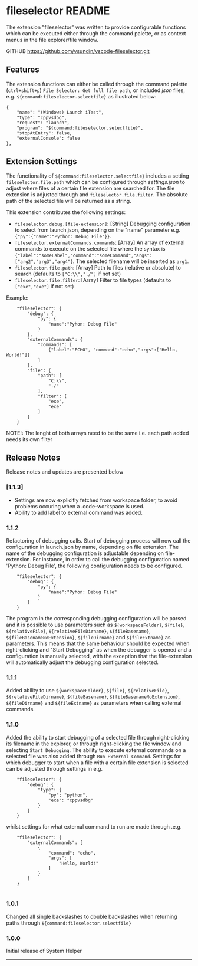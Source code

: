 # fileselector README

The extension "fileselector" was written to provide configurable functions which can be executed either through the command palette, 
or as context menus in the file explorer/file window.

GITHUB https://github.com/vsundin/vscode-fileselector.git

## Features

The extension functions can either be called through the command palette (`ctrl+shift+p`) `File Selector: Get full file path`,
or included *json* files, e.g. `${command:fileselector.selectfile}` as illustrated below:

```
{
    "name": "(Windows) Launch iTest",
    "type": "cppvsdbg",
    "request": "launch",
    "program": "${command:fileselector.selectfile}",
    "stopAtEntry": false,
    "externalConsole": false
},
```

## Extension Settings

The functionality of `${command:fileselector.selectfile}` includes a setting `fileselector.file.path` which can be configured through *settings.json* to adjust where files of a certain file extension are searched for. The file extension is adjusted through and `fileselector.file.filter`.
The absolute path of the selected file will be returned as a string. 

This extension contributes the following settings:

* `fileselector.debug.[file-extension]`: [String] Debugging configuration to select from launch.json, depending on the "name" parameter e.g. `{"py":{"name":"Python: Debug File"}}`. 
* `fileselector.externalCommands.commands`: [Array]  An array of external commands to execute on the selected file where the syntax is `{"label":"someLabel","command":"someCommand","args":["arg2","arg3","arg4"}`. The selected filename will be inserted as `arg1`.
* `fileselector.file.path`: [Array] Path to files (relative or absolute) to search (defaults to `["C:\\","./"]` if not set)
* `fileselector.file.filter`: [Array] Filter to file types (defaults to `["exe","exe"]` if not set)

Example: 
```
    "fileselector": {
        "debug": {
            "py": {
                "name":"Pyhon: Debug File"
            }
        },
        "externalCommands": {
            "commands": [
                {"label":"ECHO", "command":"echo","args":["Hello, World!"]}
            ]
        },
        "file": {
            "path": [
                "C:\\",
                "./"
            ],
            "filter": [
                "exe",
                "exe"
            ]
        }
    }
```

NOTE!: The lenght of both arrays need to be the same i.e. each path added needs its own filter


## Release Notes

Release notes and updates are presented below


### [1.1.3]

- Settings are now explicitly fetched from workspace folder, to avoid problems occuring when a .code-workspace is used.
- Ability to add label to external command was added.

### 1.1.2

Refactoring of debugging calls. Start of debugging process will now call the configuration in launch.json by name, depending on file extension. The name of the debugging configuration is adjustable depending on file-extension. For instance, in order to call the debugging configuration named 'Python: Debug File', the following configuration needs to be configured.
```
    "fileselector": {
        "debug": {
            "py": {
                "name":"Pyhon: Debug File"
            }
        }
    }
```
The program in the corresponding debugging configuration will be parsed and it is possible to use parameters such as `${workspaceFolder}`, `${file}`, `${relativeFile}`, `${relativeFileDirname}`, `${fileBasename}`, `${fileBasenameNoExtension}`, `${fileDirname}` and `${fileExtname}` as parameters.
This means that the same behaviour should be expected when right-clicking and "Start Debugging" as when the debugger is opened and a configuration is manually selected, with the exception that the file-extension will automatically adjust the debugging configuration selected.


### 1.1.1

Added ability to use `${workspaceFolder}`, `${file}`, `${relativeFile}`, `${relativeFileDirname}`, `${fileBasename}`, `${fileBasenameNoExtension}`, `${fileDirname}` and `${fileExtname}` as parameters when calling external commands.

### 1.1.0

Added the ability to start debugging of a selected file through right-clicking its filename in the explorer, or through right-clicking the file window and selecting `Start Debugging`. The ability to execute external commands on a selected file was also added through `Run External Command`.
Settings for which debugger to start when a file with a certain file extension is selected can be adjusted through settings in e.g. 
```
    "fileselector": {
        "debug": {
            "type": {
                "py": "python",
                "exe": "cppvsdbg"
            }
        }
    }
```
whilst settings for what external command to run are made through .e.g.
```
    "fileselector": {
        "externalCommands": [
            {
                "command": "echo",
                "args": [
                    "Hello, World!"
                ]
            }
        ]
	}


```
### 1.0.1

Changed all single backslashes to double backslashes when returning paths through `${command:fileselector.selectfile}`

### 1.0.0

Initial release of System Helper



-----------------------------------------------------------------------------------------------------------